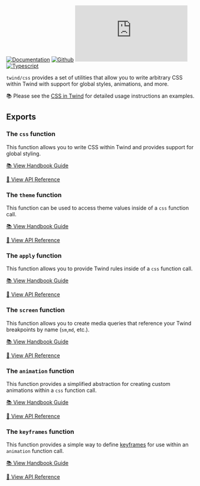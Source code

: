 [![Documentation](https://flat.badgen.net/badge/icon/Documentation?icon=awesome&label)](https://twind.dev/api/modules/twind_css.html)
[![Github](https://flat.badgen.net/badge/icon/tw-in-js%2Ftwind%2Fsrc%2Fcss?icon=github&label)](https://github.com/tw-in-js/twind/tree/v0.16/src/css)
[![Module Size](https://flat.badgen.net/badgesize/brotli/https://cdn.jsdelivr.net/npm/twind/css/css.min.js?icon=jsdelivr&label&color=blue&cache=10800)](https://unpkg.com/twind/css/css.js 'brotli module size')
[![Typescript](https://flat.badgen.net/badge/icon/included?icon=typescript&label)](https://unpkg.com/browse/twind/css/css.d.ts)

`twind/css` provides a set of utilities that allow you to write arbitrary CSS within Twind with support for global styles, animations, and more.

📚 Please see the [CSS in Twind](/handbook/css-in-twind) for detailed usage instructions an examples.

## Exports

### The `css` function

This function allows you to write CSS within Twind and provides support for global styling.

[📚 View Handbook Guide](/handbook/css-in-twind#the-css-function)

[📓 View API Reference](#css)

### The `theme` function

This function can be used to access theme values inside of a `css` function call.

[📚 View Handbook Guide](/handbook/css-in-twind#the-theme-function)

[📓 View API Reference](#theme)

### The `apply` function

This function allows you to provide Twind rules inside of a `css` function call.

[📚 View Handbook Guide](/handbook/css-in-twind#the-apply-function)

[📓 View API Reference](#apply)

### The `screen` function

This function allows you to create media queries that reference your Twind breakpoints by name (`sm`,`md`, etc.).

[📚 View Handbook Guide](/handbook/css-in-twind#the-screen-function)

[📓 View API Reference](#screen)

### The `animation` function

This function provides a simplified abstraction for creating custom animations within a `css` function call.

[📚 View Handbook Guide](/handbook/css-in-twind#the-animation-function)

[📓 View API Reference](#animation)

### The `keyframes` function

This function provides a simple way to define [keyframes](https://developer.mozilla.org/en-US/docs/Web/CSS/@keyframes) for use within an `animation` function call.

[📚 View Handbook Guide](/handbook/css-in-twind#the-keyframes-function)

[📓 View API Reference](#keyframes)

